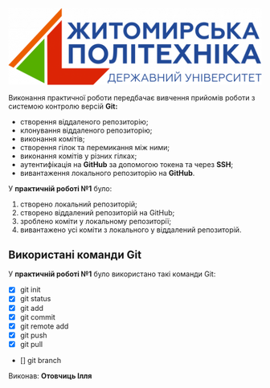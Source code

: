 ![polit_log](pop.png)

Виконання практичної роботи передбачає вивчення прийомів роботи з системою контролю версій **Git:**
- створення віддаленого репозиторію;
- клонування віддаленого репозиторію;
- виконання комітів;
- створення гілок та перемикання між ними;
- виконання комітів у різних гілках;
- аутентифікація на **GitHub** за допомогою токена та через **SSH**;
- вивантаження локального репозиторію на **GitHub**.

У **практичній роботі №1** було:
1. створено локальний репозиторій;
2. створено віддалений репозиторій на GitHub;
3. зроблено коміти у локальному репозиторії;
4. вивантажено усі коміти з локального у віддалений репозиторій.

## Використані команди Git
У **практичній роботі №1** було використано такі команди Git:
- [x] git init
- [x] git status
- [x] git add
- [x] git commit
- [x] git remote add
- [x] git push
- [x] git pull
- [] git branch

Виконав: **Отовчиць Ілля**
